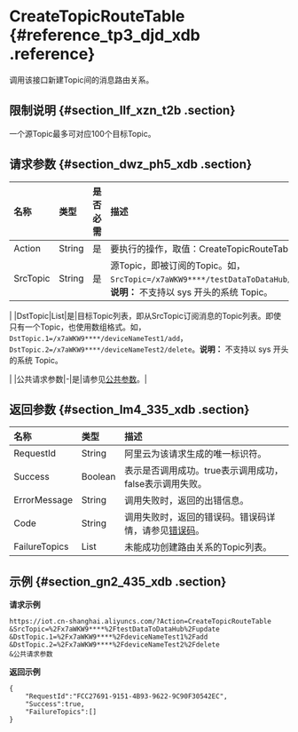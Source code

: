 # CreateTopicRouteTable {#reference_tp3_djd_xdb .reference}

调用该接口新建Topic间的消息路由关系。

## 限制说明 {#section_llf_xzn_t2b .section}

一个源Topic最多可对应100个目标Topic。

## 请求参数 {#section_dwz_ph5_xdb .section}

|名称|类型|是否必需|描述|
|:-|:-|:---|:-|
|Action|String|是|要执行的操作，取值：CreateTopicRouteTable。|
|SrcTopic|String|是|源Topic，即被订阅的Topic。如，`SrcTopic=/x7aWKW9****/testDataToDataHub/update`。**说明：** 不支持以 sys 开头的系统 Topic。

|
|DstTopic|List|是|目标Topic列表，即从SrcTopic订阅消息的Topic列表。即使只有一个Topic，也使用数组格式。如，`DstTopic.1=/x7aWKW9****/deviceNameTest1/add`，`DstTopic.2=/x7aWKW9****/deviceNameTest2/delete`。**说明：** 不支持以 sys 开头的系统 Topic。

|
|公共请求参数|-|是|请参见[公共参数](intl.zh-CN/云端开发指南/云端API参考/公共参数.md#)。|

## 返回参数 {#section_lm4_335_xdb .section}

|名称|类型|描述|
|:-|:-|:-|
|RequestId|String|阿里云为该请求生成的唯一标识符。|
|Success|Boolean|表示是否调用成功。true表示调用成功，false表示调用失败。|
|ErrorMessage|String|调用失败时，返回的出错信息。|
|Code|String|调用失败时，返回的错误码。错误码详情，请参见[错误码](intl.zh-CN/云端开发指南/云端API参考/错误码.md#)。|
|FailureTopics|List|未能成功创建路由关系的Topic列表。|

## 示例 {#section_gn2_435_xdb .section}

**请求示例**

```
https://iot.cn-shanghai.aliyuncs.com/?Action=CreateTopicRouteTable
&SrcTopic=%2Fx7aWKW9****%2FtestDataToDataHub%2Fupdate
&DstTopic.1=%2Fx7aWKW9****%2FdeviceNameTest1%2Fadd
&DstTopic.2=%2Fx7aWKW9****%2FdeviceNameTest2%2Fdelete
&公共请求参数
```

**返回示例**

```
{
    "RequestId":"FCC27691-9151-4B93-9622-9C90F30542EC",
    "Success":true,
    "FailureTopics":[]
}
```

